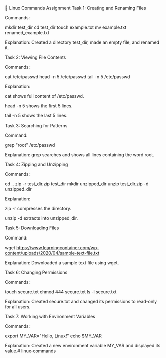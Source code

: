 📄 Linux Commands Assignment 
Task 1: Creating and Renaming Files

Commands:

mkdir test_dir
cd test_dir
touch example.txt
mv example.txt renamed_example.txt


Explanation:
Created a directory test_dir, made an empty file, and renamed it.

Task 2: Viewing File Contents

Commands:

cat /etc/passwd
head -n 5 /etc/passwd
tail -n 5 /etc/passwd


Explanation:

cat shows full content of /etc/passwd.

head -n 5 shows the first 5 lines.

tail -n 5 shows the last 5 lines.

Task 3: Searching for Patterns

Command:

grep "root" /etc/passwd


Explanation:
grep searches and shows all lines containing the word root.

Task 4: Zipping and Unzipping

Commands:

cd ..
zip -r test_dir.zip test_dir
mkdir unzipped_dir
unzip test_dir.zip -d unzipped_dir


Explanation:

zip -r compresses the directory.

unzip -d extracts into unzipped_dir.

Task 5: Downloading Files

Command:

wget https://www.learningcontainer.com/wp-content/uploads/2020/04/sample-text-file.txt


Explanation:
Downloaded a sample text file using wget.

Task 6: Changing Permissions

Commands:

touch secure.txt
chmod 444 secure.txt
ls -l secure.txt


Explanation:
Created secure.txt and changed its permissions to read-only for all users.

Task 7: Working with Environment Variables

Commands:

export MY_VAR="Hello, Linux!"
echo $MY_VAR


Explanation:
Created a new environment variable MY_VAR and displayed its value.# linux-commands
